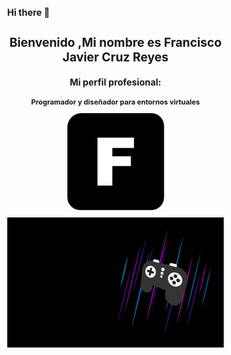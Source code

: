 ## Hi there 👋

<!--
**francisco0033/francisco0033** is a ✨ _special_ ✨ repository because its `README.md` (this file) appears on your GitHub profile.

Here are some ideas to get you started:

- 🔭 I’m currently working on ...
- 🌱 I’m currently learning ...
- 👯 I’m looking to collaborate on ...
- 🤔 I’m looking for help with ...
- 💬 Ask me about ...
- 📫 How to reach me: ...
- 😄 Pronouns: ...
- ⚡ Fun fact: ...
-->

<h1 align="center"> Bienvenido ,Mi nombre es Francisco Javier Cruz Reyes</h1>
<h2 align="center">Mi perfil profesional:</h2>
<h3 align="center">Programador y diseñador para entornos virtuales</h3>


<p align="center"><img src="https://github.com/francisco0033/francisco0033/blob/main/logo.png"/></p>

<p align="center"><img src="https://github.com/francisco0033/francisco0033/blob/main/banner.jpg"/></p>
